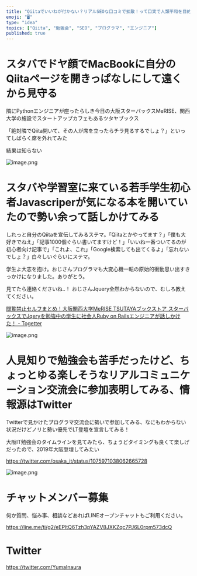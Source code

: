 ```yaml
---
title: "Qiitaでいいねが付かない？リアルSEOな口コミで拡散！って口実で人類平和を目的にプログラマ同士のゆるコミュニティを作りたい大阪Web開発"
emoji: "🖥"
type: "idea"
topics: ["Qiita", "勉強会", "SEO", "プログラマ", "エンジニア"]
published: true
---
```



# スタバでドヤ顔でMacBookに自分のQiitaページを開きっぱなしにして遠くから見守る

隣にPythonエンジニアが座ったらしき今日の大阪スターバックスMeRISE、関西大学の施設でスタートアップカフェもあるツタヤブックス

「絶対隣でQiita開いて、その人が席を立ったらチラ見るするでしょ？」といってしばらく席を外れてみた

結果は知らない


![image.png](https://qiita-image-store.s3.amazonaws.com/0/89618/991c30cf-1786-21a3-17d0-ad5e9e9d2afb.png)


# スタバや学習室に来ている若手学生初心者Javascriperが気になる本を開いていたので勢い余って話しかけてみる

しれっと自分のQiitaを宣伝してみるステマ。「Qiitaとかやってます？」「僕も大好きでねえ」「記事1000個ぐらい書いてますけど！」「いいね一番ついてるのが初心者向け記事で」「これよ、これ」「Google検索しても出てくるよ」「忘れないでしょ？」白々しいぐらいにステマ。

学生よ大志を抱け。おじさんプログラマも大変心機一転の原始的衝動思い出すきっかけになりました。ありがとう。

見てたら連絡くださいね‥！ おじさんJquery全然わからないので、むしろ教えてください。

[閲覧禁止セルフまとめ！大阪関西大学MeRISE TSUTAYAブックストア スターバックスでJqeryを勉強中の学生に社会人Ruby on Railsエンジニアが話しかけた！ - Togetter](https://togetter.com/li/1300936)


![image.png](https://qiita-image-store.s3.amazonaws.com/0/89618/59f8acde-08aa-bba2-fd4a-de9da7edc344.png)


# 人見知りで勉強会も苦手だったけど、ちょっとゆる楽しそうなリアルコミュニケーション交流会に参加表明してみる、情報源はTwitter

Twitterで見かけたプログラマ交流会に勢いで参加してみる、なにもわからない状況だけどノリと勢い優先でLT登壇を宣言してみる！

大阪IT勉強会のタイムラインを見てみたら、ちょうどタイミングも良くて楽しげだったので、2019年大阪登壇してみたい

https://twitter.com/osaka_it/status/1075971038062665728

![image.png](https://qiita-image-store.s3.amazonaws.com/0/89618/91946c2e-ccbb-fd1d-d80a-4c683e5e5da2.png)









<!-- Update From Qiita API -->

# チャットメンバー募集


何か質問、悩み事、相談などあればLINEオープンチャットもご利用ください。

https://line.me/ti/g2/eEPltQ6Tzh3pYAZV8JXKZqc7PJ6L0rpm573dcQ





# Twitter


https://twitter.com/YumaInaura


<!-- Update From Qiita API -->


